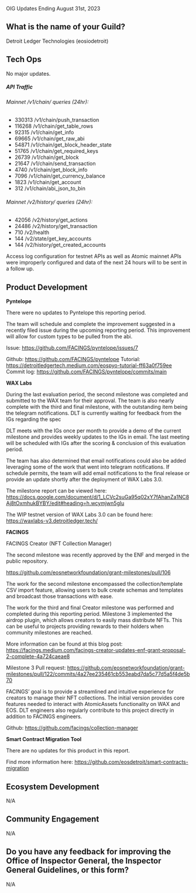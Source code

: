 OIG Updates Ending August 31st, 2023

## What is the name of your Guild?

Detroit Ledger Technologies (eosiodetroit)

## Tech Ops

No major updates.

##### API Traffic
###### Mainnet /v1/chain/ queries (24hr):
- 330313 /v1/chain/push_transaction
- 116268 /v1/chain/get_table_rows
- 92315 /v1/chain/get_info
- 69665 /v1/chain/get_raw_abi
- 54871 /v1/chain/get_block_header_state
- 51765 /v1/chain/get_required_keys
- 26739 /v1/chain/get_block
- 21647 /v1/chain/send_transaction
- 4740 /v1/chain/get_block_info
- 7096 /v1/chain/get_currency_balance
- 1823 /v1/chain/get_account
- 312 /v1/chain/abi_json_to_bin
    
###### Mainnet /v2/history/ queries (24hr):
- 42056 /v2/history/get_actions
- 24486 /v2/history/get_transaction
- 710 /v2/health
- 144 /v2/state/get_key_accounts
- 144 /v2/history/get_created_accounts


Access log configuration for testnet APIs as well as Atomic mainnet APIs were improperly configured and data of the next 24 hours will to be sent in a follow up.




## Product Development

**Pyntelope**

There were no updates to Pyntelope this reporting period.

The team will schedule and complete the improvement suggested in a recently filed issue during the upcoming reporting period. This improvement will allow for custom types to be pulled from the abi.

Issue: https://github.com/FACINGS/pyntelope/issues/7

Github: https://github.com/FACINGS/pyntelope
Tutorial: https://detroitledgertech.medium.com/eospyo-tutorial-ff63a0f759ee
Commit log: https://github.com/FACINGS/pyntelope/commits/main

**WAX Labs**

During the last evaluation period, the second milestone was completed and submitted to the WAX team for their approval. The team is also nearly complete with the third and final milestone, with the outstanding item being the telegram notifications. DLT is currently waiting for feedback from the IGs regarding the spec 

DLT meets with the IGs once per month to provide a demo of the current milestone and provides weekly updates to the IGs in email. The last meeting will be scheduled with IGs after the scoring & conclusion of this evaluation period.

The team has also determined that email notifications could also be added leveraging some of the work that went into telegram notifications. If schedule permits, the team will add email notifications to the final release or provide an update shortly after the deployment of WAX Labs 3.0.

The milestone report can be viewed here: https://docs.google.com/document/d/1_LCVc2suGa95q02xY7fAhanZa1NC8Aj8tOxmhukBYBY/edit#heading=h.wcymjwn5glu

The WIP testnet version of WAX Labs 3.0 can be found here: https://waxlabs-v3.detroitledger.tech/

**FACINGS**

FACINGS Creator (NFT Collection Manager)

The second milestone was recently approved by the ENF and merged in the public repository.

https://github.com/eosnetworkfoundation/grant-milestones/pull/106

The work for the second milestone encompassed the collection/template CSV import feature, allowing users to bulk create schemas and templates and broadcast those transactions with ease.

The work for the third and final Creator milestone was performed and completed during this reporting period. Milestone 3 implemented the airdrop plugin, which allows creators to easily mass distribute NFTs. This can be useful to projects providing rewards to their holders when community milestones are reached.

More information can be found at this blog post: https://facings.medium.com/facings-creator-updates-enf-grant-proposal-2-complete-4a724caeae8

Milestone 3 Pull request: https://github.com/eosnetworkfoundation/grant-milestones/pull/122/commits/4a27ee235461cb553eabd7da5c77d5a5f4de5b70


FACINGS’ goal is to provide a streamlined and intuitive experience for creators to manage their NFT collections. The initial version provides core features needed to interact with AtomicAssets functionality on WAX and EOS. DLT engineers also regularly contribute to this project directly in addition to FACINGS engineers.

Github: https://github.com/facings/collection-manager

**Smart Contract Migration Tool**

There are no updates for this product in this report.

Find more information here: https://github.com/eosdetroit/smart-contracts-migration

## Ecosystem Development

N/A

## Community Engagement

N/A

## Do you have any feedback for improving the Office of Inspector General, the Inspector General Guidelines, or this form?

N/A







